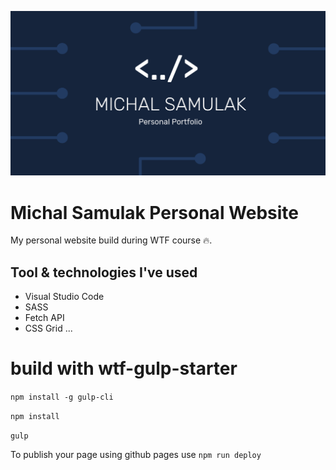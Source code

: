 ![Michal Samulak Personal Website](src/assets/img/cover.png)

# Michal Samulak Personal Website

My personal website build during WTF course 🔥.

## Tool & technologies I've used

- Visual Studio Code
- SASS
- Fetch API
- CSS Grid
...

# build with wtf-gulp-starter

`npm install -g gulp-cli`

`npm install`

`gulp`

To publish your page using github pages use `npm run deploy`
